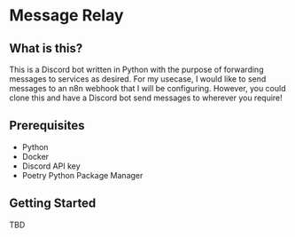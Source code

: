 # Message Relay

## What is this?

This is a Discord bot written in Python with the purpose of forwarding messages to services as desired. For my usecase, I would like to send messages to an n8n webhook that I will be configuring. However, you could clone this and have a Discord bot send messages to wherever you require!

## Prerequisites

 - Python
 - Docker
 - Discord API key
 - Poetry Python Package Manager

## Getting Started

TBD